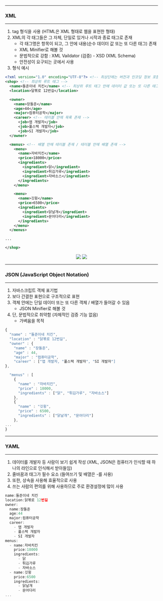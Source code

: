 -----
### XML
-----
1. tag 형식을 사용 (HTML은 XML 형태로 웹을 표현한 형태)
2. XML의 각 태그들은 그 자체, 단일로 있거나 시작과 종료 태그로 존재
   - 각 태그명은 항목이 되고, 그 안에 내용(순수 데이터 값 또는 또 다른 태그) 존재
   - XML Minifier로 해볼 것
   - 문법적으로 강함 : XML Vaildator (검증) - XSD (XML Schema)
   - 안전성이 요구되는 곳에서 사용
3. 형식 예시
```xml
<?xml version="1.0" encoding="UTF-8"?> <!-- 최상단에는 버전과 인코딩 정보 포함 -->
<shop> <!-- 최상위 루트 태그 -->
  <name>돌준이네 치킨</name> <!-- 최상위 루트 태그 안에 데이터 값 또는 또 다른 태그 존재 -->
  <location>달볶로 12번길</location>

  <owner>
    <name>장돌준</name>
    <age>44</age>
    <major>컴퓨터공학</major>
    <career> <!-- 테이블 안에 목록 존재 -->
      <job>앱 개발자</job>
      <job>풀스택 개발자</job>
      <job>SI 개발자</job>
  </owner>

  <menus> <!-- 배열 안에 테이블 존재 / 테이블 안에 배열 존재 -->
    <menu>
      <name>자바치킨</name>
      <price>18000</price>
      <ingredients>
        <ingredient>닭</ingredient>
        <ingredient>튀김가루</ingredient>
        <ingredient>자바소스</ingredient>
      </ingredients>
    </menu>

    <menu>
      <name>깃윙</name>
      <price>6500</price>
      <ingredients>
        <ingredient>닭날개</ingredient>
        <ingredient>문어다리</ingredient>
      </ingredients>
    </menu>
  </menus>

...

</shop>
```
<div align="center">
<img src="https://github.com/sooyounghan/JavaScript/assets/34672301/8b0e6745-7202-414b-b0ac-b6648e867eec">
<img src="https://github.com/sooyounghan/JavaScript/assets/34672301/d8f2d5b5-9e3e-4447-bbfd-f67f386a16fe">
</div>

-----
### JSON (JavaScript Object Notation)
-----
1. 자바스크립트 객체 표기법
2. 보다 간결한 표현으로 구조적으로 표현
3. 객체 안에는 단일 데이터 또는 또 다른 객체 / 배열가 들어갈 수 있음
   - JSON Minifier로 해볼 것
4. 단, 문법적으로 취약함 (자체적인 검증 기능 없음)
   - 가벼움을 목적
```js
{
  "name" : "돌준이네 치킨",
  "location" : "닭볶로 12번길",
  "owner" : {
    "name" : "장돌준",
    "age" : 44,
    "major" : "컴퓨터공학",
    "career" : ["앱 개발자, "풀스택 개발자", "SI 개발자"]
},

  "menus" : [
    {
      "name" : "자바치킨",
      "price" : 18000,
      "ingredients" : ["닭", "튀김가루", "자바소스"]
    },
    {
      "name" : "깃윙",
      "price" : 6500,
      "ingredients" : ["닭날개", "문어다리"]
    },
...
}
```

-----
### YAML
-----
1. 데이터를 개발자 등 사람이 보기 쉽게 작성 (XML, JSON은 컴퓨터가 인식할 때 하나의 라인으로 인식해서 받아들임)
2. 줄바꿈과 태그가 필수 요소 (들여쓰기 및 배열은 -를 사용)
3. 또한, 상속을 사용해 효율적으로 사용
4. 쓰는 사람의 편의를 위해 사용하므로 주로 환경설정에 많이 사용

```js
name:돌준이네 치킨
location:닭볶로 12번길
owner:
  name:장돌준
  age:44
  major:컴퓨터공학
  career:
    - 앱 개발자
    - 풀스택 개발자
    - SI 개발자
menus:
  - name:자바치킨
    price:18000
    ingredients:
      - 닭
      - 튀김가루
      - 자바소스
  - name:깃윙
    price:6500
    ingredients:
      - 닭날개
      - 문어다리
...
```
 
